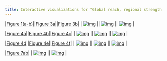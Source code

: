 ```yaml
---
title: Interactive visualizations for "Global reach, regional strength: Spatial patterns of a big science facility."
---
```

|[Figure 1(a-b)](viz/fig1_color.html)||[Figure 3a](viz/fig3a_color_time.html)||[Figure 3b](viz/fig3b_color_time.html)|
| [![img](fig1a.png)](viz/fig1_color.html) || [![img](fig3a.png)](viz/fig3a_color.html) || [![img](fig3b.png)](viz/fig3b_color.html) |

|[Figure 4a](viz/fig4ab_color_time.html)||[Figure 4b](viz/fig4ab_color_time.html)||[Figure 4c](viz/fig4cd_color_time.html)|
| [![img](fig4a.png)](viz/fig4ab_color_time.html) || [![img](fig4b.png)](viz/fig4ab_color_time.html) || [![img](fig4c.png)](viz/fig4cd_color_time.html) |

|[Figure 4d](viz/fig4cd_color_time.html)||[Figure 4e](viz/fig4ef_color_time.html)||[Figure 4f](viz/fig4ef_color_time.html)|
| [![img](fig4d.png)](viz/fig4cd_color_time.html) || [![img](fig4e.png)](viz/fig4ef_color_time.html) || [![img](fig4f.png)](viz/fig4ef_color_time.html) |

|[Figure 7ab](viz/fig7ab_color_time.html)|
| [![img](fig7.png)](viz/fig7ab_color_time.html) || [![img](fig4f.png)](viz/fig7ab_color_time.html) |



